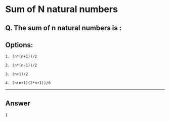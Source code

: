 # Sum of N natural numbers

## Q. The sum of n natural numbers is :

## Options:

    1. (n*(n+1))/2

    2. (n*(n-1))/2
 
    3. (n+1)/2

    4. (n(n+1)(2*n+1))/6

---

## Answer
*1*
